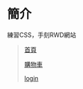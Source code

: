 # 簡介

練習CSS，手刻RWD網站


>[首頁](https://kanboo.github.io/RWDlayout/public/index.html)
>
>[購物車](https://kanboo.github.io/RWDlayout/public/car.html)
>
>[login](https://kanboo.github.io/RWDlayout/public/login.html)
